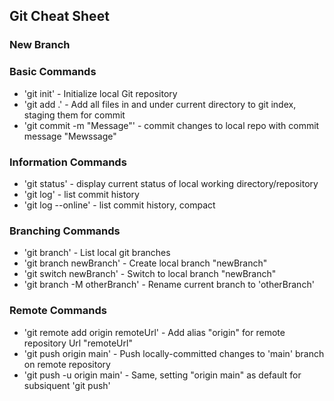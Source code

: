 ## Git Cheat Sheet

### New Branch

### Basic Commands
* 'git init' - Initialize local Git repository
* 'git add .' - Add all files in and under current directory to git index, staging them for commit
* 'git commit -m "Message"' - commit changes to local repo with commit message "Mewssage"

### Information Commands
* 'git status' - display current status of local working directory/repository
* 'git log' - list commit history
* 'git log --online' - list commit history, compact

### Branching Commands
* 'git branch' - List local git branches
* 'git branch newBranch' - Create local branch "newBranch"
* 'git switch newBranch' - Switch to local branch "newBranch"
* 'git branch -M otherBranch' - Rename current branch to 'otherBranch'

### Remote Commands
* 'git remote add origin remoteUrl' - Add alias "origin" for remote repository Url "remoteUrl"
* 'git push origin main' - Push locally-committed changes to 'main' branch on remote repository
* 'git push -u origin main' - Same, setting "origin main" as default for subsiquent 'git push'
